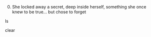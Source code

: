 0. She locked away a secret, deep inside herself, something she once knew to be true... but chose to forget

ls




clear
